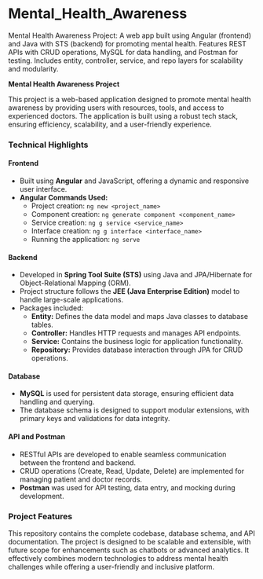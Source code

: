 # Mental_Health_Awareness
Mental Health Awareness Project: A web app built using Angular (frontend) and Java with STS (backend) for promoting mental health. Features REST APIs with CRUD operations, MySQL for data handling, and Postman for testing. Includes entity, controller, service, and repo layers for scalability and modularity.

**Mental Health Awareness Project**

This project is a web-based application designed to promote mental health awareness by providing users with resources, tools, and access to experienced doctors. The application is built using a robust tech stack, ensuring efficiency, scalability, and a user-friendly experience.  

### **Technical Highlights**  

#### **Frontend**  
- Built using **Angular** and JavaScript, offering a dynamic and responsive user interface.  
- **Angular Commands Used:**  
  - Project creation: `ng new <project_name>`  
  - Component creation: `ng generate component <component_name>`  
  - Service creation: `ng g service <service_name>`  
  - Interface creation: `ng g interface <interface_name>`  
  - Running the application: `ng serve`  

#### **Backend**  
- Developed in **Spring Tool Suite (STS)** using Java and JPA/Hibernate for Object-Relational Mapping (ORM).  
- Project structure follows the **JEE (Java Enterprise Edition)** model to handle large-scale applications.  
- Packages included:  
  - **Entity:** Defines the data model and maps Java classes to database tables.  
  - **Controller:** Handles HTTP requests and manages API endpoints.  
  - **Service:** Contains the business logic for application functionality.  
  - **Repository:** Provides database interaction through JPA for CRUD operations.  

#### **Database**  
- **MySQL** is used for persistent data storage, ensuring efficient data handling and querying.  
- The database schema is designed to support modular extensions, with primary keys and validations for data integrity.  

#### **API and Postman**  
- RESTful APIs are developed to enable seamless communication between the frontend and backend.  
- CRUD operations (Create, Read, Update, Delete) are implemented for managing patient and doctor records.  
- **Postman** was used for API testing, data entry, and mocking during development.  

### **Project Features**  
This repository contains the complete codebase, database schema, and API documentation. The project is designed to be scalable and extensible, with future scope for enhancements such as chatbots or advanced analytics. It effectively combines modern technologies to address mental health challenges while offering a user-friendly and inclusive platform.
